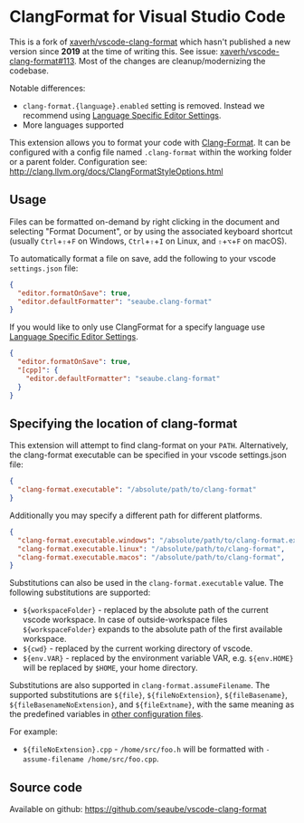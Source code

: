 # ClangFormat for Visual Studio Code

This is a fork of [xaverh/vscode-clang-format](https://github.com/xaverh/vscode-clang-format) which hasn't published a new version since **2019** at the time of writing this. See issue: [xaverh/vscode-clang-format#113](https://github.com/xaverh/vscode-clang-format/issues/113). Most of the changes are cleanup/modernizing the codebase.

Notable differences:

* `clang-format.{language}.enabled` setting is removed. Instead we recommend using [Language Specific Editor Settings](https://code.visualstudio.com/docs/getstarted/settings#_language-specific-editor-settings).
* More languages supported

This extension allows you to format your code with [Clang-Format](http://clang.llvm.org/docs/ClangFormat.html). It can be configured with a config file named `.clang-format` within the working folder or a parent folder. Configuration see: <http://clang.llvm.org/docs/ClangFormatStyleOptions.html>

## Usage

Files can be formatted on-demand by right clicking in the document and selecting "Format Document", or by using the associated keyboard shortcut (usually `Ctrl`+`⇧`+`F` on Windows, `Ctrl`+`⇧`+`I` on Linux, and `⇧`+`⌥`+`F` on macOS).

To automatically format a file on save, add the following to your
vscode `settings.json` file:

```json
{
  "editor.formatOnSave": true,
  "editor.defaultFormatter": "seaube.clang-format"
}
```

If you would like to only use ClangFormat for a specify language use [Language Specific Editor Settings](https://code.visualstudio.com/docs/getstarted/settings#_language-specific-editor-settings).

```json
{
  "editor.formatOnSave": true,
  "[cpp]": {
    "editor.defaultFormatter": "seaube.clang-format"
  }
}
```

## Specifying the location of clang-format

This extension will attempt to find clang-format on your `PATH`. Alternatively, the clang-format executable can be specified in your vscode settings.json file:

```json
{
  "clang-format.executable": "/absolute/path/to/clang-format"
}
```

Additionally you may specify a different path for different platforms.

```json
{
  "clang-format.executable.windows": "/absolute/path/to/clang-format.exe",
  "clang-format.executable.linux": "/absolute/path/to/clang-format",
  "clang-format.executable.macos": "/absolute/path/to/clang-format",
}
```

Substitutions can also be used in the `clang-format.executable` value.
The following substitutions are supported:

* `${workspaceFolder}` - replaced by the absolute path of the current vscode workspace. In case of outside-workspace files `${workspaceFolder}` expands to the absolute path of the first available workspace.
* `${cwd}` - replaced by the current working directory of vscode.
* `${env.VAR}` - replaced by the environment variable VAR, e.g. `${env.HOME}` will be replaced by `$HOME`, your home directory.

Substitutions are also supported in `clang-format.assumeFilename`. The supported
substitutions are `${file}`, `${fileNoExtension}`, `${fileBasename}`,
`${fileBasenameNoExtension}`, and `${fileExtname}`, with the same meaning as the
predefined variables in [other configuration files](https://code.visualstudio.com/docs/editor/variables-reference).

For example:

* `${fileNoExtension}.cpp` - `/home/src/foo.h` will be formatted with `-assume-filename /home/src/foo.cpp`.

## Source code

Available on github: <https://github.com/seaube/vscode-clang-format>
